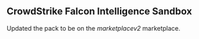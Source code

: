 ## CrowdStrike Falcon Intelligence Sandbox

Updated the pack to be on the *marketplacev2* marketplace.